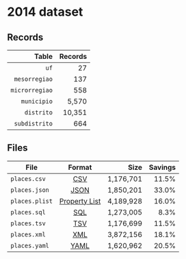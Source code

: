 # 2014 dataset

## Records

|          Table | Records |
| --------------:| -------:|
|           `uf` |      27 |
|  `mesorregiao` |     137 |
| `microrregiao` |     558 |
|    `municipio` |   5,570 |
|     `distrito` |  10,351 |
|  `subdistrito` |     664 |

## Files

| File           | Format                                                       |      Size | Savings |
| -------------- |:------------------------------------------------------------:| ---------:| -------:|
| `places.csv`   | [CSV](https://en.wikipedia.org/wiki/Comma-separated_values)  | 1,176,701 |   11.5% |
| `places.json`  | [JSON](https://en.wikipedia.org/wiki/JSON)                   | 1,850,201 |   33.0% |
| `places.plist` | [Property List](https://en.wikipedia.org/wiki/Property_list) | 4,189,928 |   16.0% |
| `places.sql`   | [SQL](https://en.wikipedia.org/wiki/SQL)                     | 1,273,005 |    8.3% |
| `places.tsv`   | [TSV](https://en.wikipedia.org/wiki/Tab-separated_values)    | 1,176,699 |   11.5% |
| `places.xml`   | [XML](https://en.wikipedia.org/wiki/XML)                     | 3,872,156 |   18.1% |
| `places.yaml`  | [YAML](https://en.wikipedia.org/wiki/YAML)                   | 1,620,962 |   20.5% |
